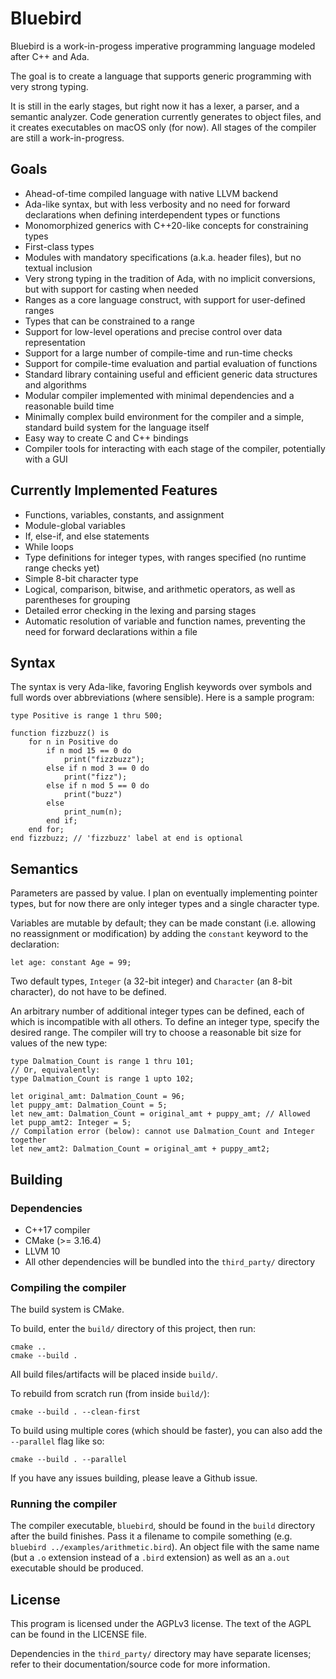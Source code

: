# Bluebird

Bluebird is a work-in-progess imperative programming language modeled after C++ and Ada.

The goal is to create a language that supports generic programming with
very strong typing.

It is still in the early stages, but right now it has a lexer, a parser, and
a semantic analyzer. Code generation currently generates to object files, and it
creates executables on macOS only (for now). All stages of the compiler are still
a work-in-progress.

## Goals

- Ahead-of-time compiled language with native LLVM backend
- Ada-like syntax, but with less verbosity and no need for forward declarations
when defining interdependent types or functions
- Monomorphized generics with C++20-like concepts for constraining types
- First-class types
- Modules with mandatory specifications (a.k.a. header files), but no textual inclusion
- Very strong typing in the tradition of Ada, with no implicit conversions, but
with support for casting when needed
- Ranges as a core language construct, with support for user-defined ranges
- Types that can be constrained to a range
- Support for low-level operations and precise control over data representation
- Support for a large number of compile-time and run-time checks
- Support for compile-time evaluation and partial evaluation of functions
- Standard library containing useful and efficient generic data structures and algorithms
- Modular compiler implemented with minimal dependencies and a reasonable build time
- Minimally complex build environment for the compiler and a simple, standard build
system for the language itself
- Easy way to create C and C++ bindings
- Compiler tools for interacting with each stage of the compiler, potentially with a GUI

## Currently Implemented Features

- Functions, variables, constants, and assignment
- Module-global variables
- If, else-if, and else statements
- While loops
- Type definitions for integer types, with ranges specified (no runtime range checks yet)
- Simple 8-bit character type
- Logical, comparison, bitwise, and arithmetic operators, as well as parentheses for grouping
- Detailed error checking in the lexing and parsing stages
- Automatic resolution of variable and function names, preventing the need for forward declarations within a file

## Syntax

The syntax is very Ada-like, favoring English keywords over symbols and full words over abbreviations (where sensible). Here is a sample program:

```
type Positive is range 1 thru 500;

function fizzbuzz() is
    for n in Positive do
        if n mod 15 == 0 do
            print("fizzbuzz");
        else if n mod 3 == 0 do
            print("fizz");
        else if n mod 5 == 0 do
            print("buzz")
        else
            print_num(n);
        end if;
    end for;
end fizzbuzz; // 'fizzbuzz' label at end is optional
```

## Semantics

Parameters are passed by value. I plan on eventually implementing pointer types,
but for now there are only integer types and a single character type.

Variables are mutable by default; they can be made constant (i.e. allowing no
reassignment or modification) by adding the `constant` keyword to the declaration:

```
let age: constant Age = 99;
```

Two default types, `Integer` (a 32-bit integer) and `Character` (an 8-bit character),
do not have to be defined.

An arbitrary number of additional integer types can be defined, each of which is incompatible
with all others. To define an integer type, specify the desired range. The compiler
will try to choose a reasonable bit size for values of the new type:

```
type Dalmation_Count is range 1 thru 101;
// Or, equivalently:
type Dalmation_Count is range 1 upto 102;

let original_amt: Dalmation_Count = 96;
let puppy_amt: Dalmation_Count = 5;
let new_amt: Dalmation_Count = original_amt + puppy_amt; // Allowed
let pupp_amt2: Integer = 5;
// Compilation error (below): cannot use Dalmation_Count and Integer together
let new_amt2: Dalmation_Count = original_amt + puppy_amt2;
```

## Building

### Dependencies

- C++17 compiler
- CMake (>= 3.16.4)
- LLVM 10
- All other dependencies will be bundled into the `third_party/` directory

### Compiling the compiler

The build system is CMake.

To build, enter the `build/` directory of this project, then run:

```
cmake ..
cmake --build .
```

All build files/artifacts will be placed inside `build/`.

To rebuild from scratch run (from inside `build/`):

```
cmake --build . --clean-first
```

To build using multiple cores (which should be faster), you can also add
the `--parallel` flag like so:

```
cmake --build . --parallel
```

If you have any issues building, please leave a Github issue.

### Running the compiler

The compiler executable, `bluebird`, should be found in the `build` directory
after the build finishes. Pass it a filename to compile something
(e.g. `bluebird ../examples/arithmetic.bird`). An object file with the same name (but
a `.o` extension instead of a `.bird` extension) as well as an `a.out` executable
should be produced.

## License

This program is licensed under the AGPLv3 license. The text of the AGPL can be found in
the LICENSE file.

Dependencies in the `third_party/` directory may have separate licenses; refer to their
documentation/source code for more information.
